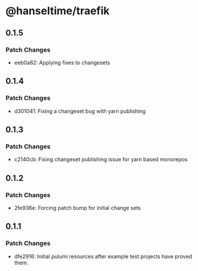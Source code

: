 # @hanseltime/traefik

## 0.1.5

### Patch Changes

- eeb0a82: Applying fixes to changesets

## 0.1.4

### Patch Changes

- d301041: Fixing a changeset bug with yarn publishing

## 0.1.3

### Patch Changes

- c2140cb: Fixing changeset publishing issue for yarn based monorepos

## 0.1.2

### Patch Changes

- 2fe936e: Forcing patch bump for initial change sets

## 0.1.1

### Patch Changes

- dfe2916: Initial pulumi resources after example test projects have proved them.
